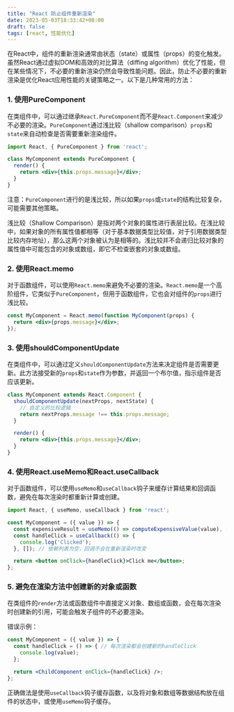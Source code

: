 ```yaml
---
title: "React 防止组件重新渲染"
date: 2023-05-03T18:33:42+08:00
draft: false
tags: [react, 性能优化]
---
```


在React中，组件的重新渲染通常由状态（state）或属性（props）的变化触发。虽然React通过虚拟DOM和高效的对比算法（diffing algorithm）优化了性能，但在某些情况下，不必要的重新渲染仍然会导致性能问题。因此，防止不必要的重新渲染是优化React应用性能的关键策略之一。以下是几种常用的方法：

### 1. 使用PureComponent

在类组件中，可以通过继承`React.PureComponent`而不是`React.Component`来减少不必要的渲染。`PureComponent`通过浅比较（shallow comparison）`props`和`state`来自动检查是否需要重新渲染组件。

```jsx
import React, { PureComponent } from 'react';

class MyComponent extends PureComponent {
  render() {
    return <div>{this.props.message}</div>;
  }
}
```

注意：`PureComponent`进行的是浅比较，所以如果`props`或`state`的结构比较复杂，可能需要其他策略。

浅比较（Shallow Comparison）是指对两个对象的属性进行表层比较。在浅比较中，如果对象的所有属性值都相等（对于基本数据类型比较值，对于引用数据类型比较内存地址），那么这两个对象被认为是相等的。浅比较并不会递归比较对象的属性值中可能包含的对象或数组，即它不检查嵌套的对象或数组。

### 2. 使用React.memo

对于函数组件，可以使用`React.memo`来避免不必要的渲染。`React.memo`是一个高阶组件，它类似于`PureComponent`，但用于函数组件，它也会对组件的`props`进行浅比较。

```jsx
const MyComponent = React.memo(function MyComponent(props) {
  return <div>{props.message}</div>;
});
```

### 3. 使用shouldComponentUpdate

在类组件中，可以通过定义`shouldComponentUpdate`方法来决定组件是否需要更新。此方法接受新的`props`和`state`作为参数，并返回一个布尔值，指示组件是否应该更新。

```jsx
class MyComponent extends React.Component {
  shouldComponentUpdate(nextProps, nextState) {
    // 自定义的比较逻辑
    return nextProps.message !== this.props.message;
  }

  render() {
    return <div>{this.props.message}</div>;
  }
}
```

### 4. 使用React.useMemo和React.useCallback

对于函数组件，可以使用`useMemo`和`useCallback`钩子来缓存计算结果和回调函数，避免在每次渲染时都重新计算或创建。

```jsx
import React, { useMemo, useCallback } from 'react';

const MyComponent = ({ value }) => {
  const expensiveResult = useMemo(() => computeExpensiveValue(value), [value]);
  const handleClick = useCallback(() => {
    console.log('Clicked');
  }, []); // 依赖列表为空，回调不会在重新渲染时改变

  return <button onClick={handleClick}>Click me</button>;
};
```

### 5. 避免在渲染方法中创建新的对象或函数

在类组件的`render`方法或函数组件中直接定义对象、数组或函数，会在每次渲染时创建新的引用，可能会触发子组件的不必要渲染。

错误示例：

```jsx
const MyComponent = ({ value }) => {
  const handleClick = () => { // 每次渲染都会创建新的handleClick
    console.log(value);
  };

  return <ChildComponent onClick={handleClick} />;
};
```

正确做法是使用`useCallback`钩子缓存函数，以及将对象和数组等数据结构放在组件的状态中，或使用`useMemo`钩子缓存。
